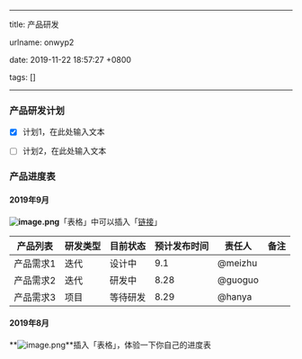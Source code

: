 
---

title: 产品研发

urlname: onwyp2

date: 2019-11-22 18:57:27 +0800

tags: []

---
<a name="bj1Mq"></a>
### 产品研发计划
- [x] 计划1，在此处输入文本
- [ ] 计划2，在此处输入文本


<a name="efcfx"></a>
### 产品进度表
<a name="Wpes2"></a>
#### 2019年9月
**![image.png](https://cdn.nlark.com/yuque/0/2019/png/215718/1567509449547-accb1e0a-fdfb-4a00-8c22-648deb0b72aa.png#align=left&display=inline&height=26&name=image.png&originHeight=26&originWidth=25&search=&size=1578&status=done&width=25)**「表格」中可以插入「[链接](https://klab.yuque.com/lark/unfeys/pi7zin/edit)」

| **产品列表** | **研发类型** | **目前状态** | **预计发布时间** | **责任人** | **备注** |
| --- | --- | --- | --- | --- | --- |
| 产品需求1 | 迭代 | 设计中 | 9.1  | @meizhu |  |
| 产品需求2 | 迭代 | 研发中 | 8.28 | @guoguo |  |
| 产品需求3 | 项目 | 等待研发 | 8.29  | @hanya |  |


<a name="oUmcF"></a>
#### 2019年8月
**![image.png](https://cdn.nlark.com/yuque/0/2019/png/215718/1567509449547-accb1e0a-fdfb-4a00-8c22-648deb0b72aa.png#align=left&display=inline&height=26&name=image.png&originHeight=26&originWidth=25&search=&size=1578&status=done&width=25)**插入「表格」，体验一下你自己的进度表

